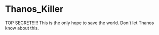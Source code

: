 # Thanos_Killer
TOP SECRET!!!!!
This is the only hope to save the world.
Don't let Thanos know about this.
